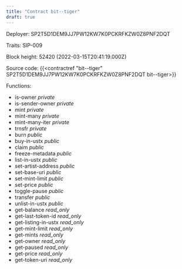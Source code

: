 ```yaml
---
title: "Contract bit--tiger"
draft: true
---
```

Deployer: SP2T5D1DEM9JJ7PW12KW7K0PCKRFKZW0Z8PNF2DQT

Traits:
SIP-009 



Block height: 52420 (2022-03-15T20:41:19.000Z)

Source code: {{<contractref "bit--tiger" SP2T5D1DEM9JJ7PW12KW7K0PCKRFKZW0Z8PNF2DQT bit--tiger>}}

Functions:

* is-owner _private_
* is-sender-owner _private_
* mint _private_
* mint-many _private_
* mint-many-iter _private_
* trnsfr _private_
* burn _public_
* buy-in-ustx _public_
* claim _public_
* freeze-metadata _public_
* list-in-ustx _public_
* set-artist-address _public_
* set-base-uri _public_
* set-mint-limit _public_
* set-price _public_
* toggle-pause _public_
* transfer _public_
* unlist-in-ustx _public_
* get-balance _read_only_
* get-last-token-id _read_only_
* get-listing-in-ustx _read_only_
* get-mint-limit _read_only_
* get-mints _read_only_
* get-owner _read_only_
* get-paused _read_only_
* get-price _read_only_
* get-token-uri _read_only_
